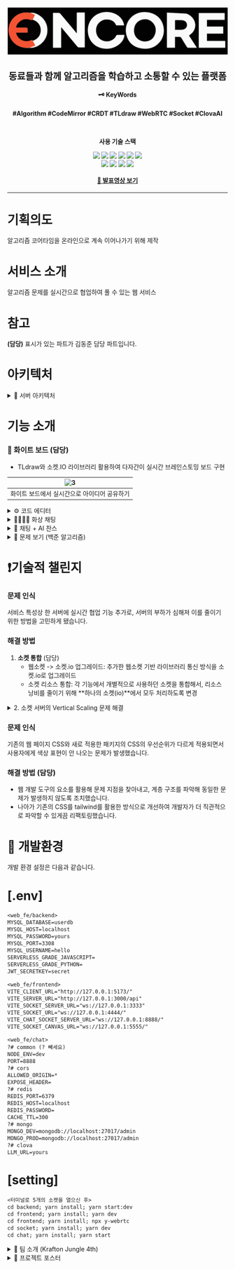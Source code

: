 <div align="center">
  <img src="https://raw.githubusercontent.com/hey-dudegg/OnCore-Project/5bd5e22f175f356d9802a76fb1d18b7bc0a91c4d/frontend/src/assets/NewBanner.svg">
  <h2>동료들과 함께 알고리즘을 학습하고 소통할 수 있는 플랫폼</h2>
  <h4>🗝️ KeyWords <h4/>
  <p> #Algorithm #CodeMirror #CRDT #TLdraw #WebRTC #Socket #ClovaAI</p>
  <br>
  <p>사용 기술 스택</p>
    <img src="https://img.shields.io/badge/NestJS-E0234E?style=flat-square&logo=NestJS&logoColor=white"/>
    <img src="https://img.shields.io/badge/TypeScript-3178C6?style=flat-square&logo=typescript&logoColor=white"/>
    <img src="https://img.shields.io/badge/TailwindCSS-38B2AC?style=flat-square&logo=tailwind-css&logoColor=white"/>
    <img src="https://img.shields.io/badge/MongoDB-47A248?style=flat-square&logo=MongoDB&logoColor=white"/>
    <img src="https://img.shields.io/badge/React-61DAFB?style=flat-square&logo=React&logoColor=white"/>
    <img src="https://img.shields.io/badge/Express.js-000000?style=flat-square&logo=express&logoColor=white"/>
    <br>
    <img src="https://img.shields.io/badge/Socket.io-010101?style=flat-square&logo=Socket.io&logoColor=white"/>
    <img src="https://img.shields.io/badge/Artillery-FF4500?style=flat-square&logo=Artillery&logoColor=white"/>
    <img src="https://img.shields.io/badge/Swagger-85EA2D?style=flat-square&logo=Swagger&logoColor=white"/>
    <img src="https://img.shields.io/badge/Postman-FF6C37?style=flat-square&logo=Postman&logoColor=white"/>
  <div align="center">
    
  </div>
  <br>
  <a href="https://youtu.be/dqOzQJm5DQMk">🎤 발표영상 보기 </a>
</div>

---

# 기획의도
알고리즘 코어타임을 온라인으로 계속 이어나가기 위해 제작

# 서비스 소개
알고리즘 문제를 실시간으로 협업하여 풀 수 있는 웹 서비스

# 참고
**(담당)** 표시가 있는 파트가 김동준 담당 파트입니다.

# 아키텍처
<details>
<summary> 
  🔗 서버 아키텍처</summary>

  ![7](https://github.com/hey-dudegg/OnCore-Project/assets/154962837/6d6448ce-af8a-4b27-b481-8b5c692287ab)
</details>

# 기능 소개
### 📝 화이트 보드 (담당)
- TLdraw와 소켓.IO 라이브러리 활용하여 다자간이 실시간 브레인스토밍 보드 구현

| ![3](https://github.com/hey-dudegg/OnCore-Project/assets/154962837/11c4939c-3b3e-4705-b3a3-118c0ca28eec)|
| ----------------------------------------------------------------------------- |
| 화이트 보드에서 실시간으로 아이디어 공유하기                                  |

      
<details>
<summary> 
⚙️ 코드 에디터</summary>
- Yjs와 CodeMirror를 사용하여 실시간 동시 편집이 가능합니다.
   
|![2](https://github.com/hey-dudegg/OnCore-Project/assets/154962837/21937151-3e82-4b11-990d-6d5da2de2569)|
| ----------------------------------------------------------------------------- |
| 코드 에디터에서 실시간으로 코드 편집하기                                      |
</details>

<details>
<summary> 
🧑‍🧑‍🧒‍🧒 화상 채팅</summary>
- WebRTC와 PeerJS를 사용하여 P2P 스트리밍을 구현하였습니다.
- Socket.IO를 통해 신호 교환을 처리하고, 사용자가 특정 방에 접속할 때 소켓은 방 참가자를 관리하고 신호 메시지 처리를 통해 P2P 연결을 설정합니다.
- 직접 연결된 메쉬 네트워크를 통해 오디오와 비디오를 스트리밍합니다.

| ![4](https://github.com/hey-dudegg/OnCore-Project/assets/154962837/35ea9b16-1dfe-4511-8526-8cb121b29984)|
| ----------------------------------------------------------------------------- |
| 화상 채팅을 통해 동료와 소통하기                                              |
</details>

<details>
<summary>
💬 채팅 + AI 찬스</summary>
- Redis Pub/Sub과 소켓을 사용하여 사용자 간 실시간 채팅이 가능합니다.
- Clova AI LLM을 통합하여 사용자와 AI 간 상호작용을 통해 효율적으로 협업할 수 있습니다.

| ![5](https://github.com/hey-dudegg/OnCore-Project/assets/154962837/32327c19-3e77-4131-9011-a4e6b494043c)|
| ----------------------------------------------------------------------- |
| 사용자와 AI와의 실시간 채팅                                              |
</details>

<details>
<summary>
📝 문제 보기 (백준 알고리즘)</summary>
- Puppetter와 Chromium 브라우저를 사용하여 필요한 정보를 수집합니다.
- Cheerio를 통해 태그를 파싱하고 제거하며, Redis 캐시를 활용하여 요청 시간을 단축시킬 수 있었습니다.

|![6](https://github.com/hey-dudegg/OnCore-Project/assets/154962837/083c3abc-27af-4cf6-a3c3-1fc047da859b)|
| ------------------------------------------------------------------------------ |
| 백준 문제를 실시간으로 불러오기                                                |
</details>

# ❗기술적 챌린지

### 문제 인식
서비스 특성상 한 서버에 실시간 협업 기능 추가로, 서버의 부하가 심해져 이를 줄이기 위한 방법을 고민하게 됐습니다.

### 해결 방법

1. **소켓 통합** (담당)
   - 웹소켓 -> 소켓.io 업그레이드: 추가한 웹소켓 기반 라이브러리 통신 방식을 소켓.io로 업그레이드
   - 소켓 리소스 통합: 각 기능에서 개별적으로 사용하던 소켓을 통합해서, 리소스 낭비를 줄이기 위해 **하나의 소켓(io)**에서 모두 처리하도록 변경

<details>
  <summary>
2. 소켓 서버의 Vertical Scaling 문제 해결</summary>
   - 기존 소켓 서버의 구성으로 발생하는 Vertical Scaling 문제를 해결하기 위해 Redis Pub/Sub을 활용하여 Horizontal Scaling이 가능하도록 서버 환경을 구축했습니다.
   - 문제 크롤러 호출 시 같은 방 유저들이 같은 문제를 호출할 가능성을 고려하여 Redis 캐싱으로 Request 속도를 향상시켰습니다.
</details>

### 문제 인식
기존의 웹 페이지 CSS와 새로 적용한 패키지의 CSS의 우선순위가 다르게 적용되면서 사용자에게 색상 표현이 안 나오는 문제가 발생했습니다.

### 해결 방법 (담당)
 - 웹 개발 도구의 요소를 활용해 문제 지점을 찾아내고, 계층 구조를 파악해 동일한 문제가 발생하지 않도록 조치했습니다.
 - 나아가 기존의 CSS를 tailwind를 활용한 방식으로 개선하여 개발자가 더 직관적으로 파악할 수 있게끔 리팩토링했습니다.

# 🔎 개발환경

개발 환경 설정은 다음과 같습니다.

# [.env]
```
<web_fe/backend>
MYSQL_DATABASE=userdb
MYSQL_HOST=localhost
MYSQL_PASSWORD=yours
MYSQL_PORT=3308
MYSQL_USERNAME=hello
SERVERLESS_GRADE_JAVASCRIPT=
SERVERLESS_GRADE_PYTHON=
JWT_SECRETKEY=secret
```
```
<web_fe/frontend>
VITE_CLIENT_URL="http://127.0.0.1:5173/"
VITE_SERVER_URL="http://127.0.0.1:3000/api"
VITE_SOCKET_SERVER_URL="ws://127.0.0.1:3333"
VITE_SOCKET_URL="ws://127.0.0.1:4444/"
VITE_CHAT_SOCKET_SERVER_URL="ws://127.0.0.1:8888/"
VITE_SOCKET_CANVAS_URL="ws://127.0.0.1:5555/"
```
```
<web_fe/chat>
?# common (? 빼세요)
NODE_ENV=dev
PORT=8888
?# cors
ALLOWED_ORIGIN=*
EXPOSE_HEADER=
?# redis
REDIS_PORT=6379
REDIS_HOST=localhost
REDIS_PASSWORD=
CACHE_TTL=300
?# mongo
MONGO_DEV=mongodb://localhost:27017/admin
MONGO_PROD=mongodb://localhost:27017/admin
?# clova
LLM_URL=yours
```
# [setting]
```
<터미널로 5개의 소켓을 열으신 후>
cd backend; yarn install; yarn start:dev
cd frontend; yarn install; yarn dev
cd frontend; yarn install; npx y-webrtc
cd socket; yarn install; yarn dev
cd chat; yarn install; yarn start
```

<details>
<summary> 👻 팀 소개 (Krafton Jungle 4th)</summary>

  ![8](https://github.com/hey-dudegg/OnCore-Project/assets/154962837/5d22de9d-d87b-4d6a-a28c-7ddd064f4940)
</details>
<details>
<summary> 📃 프로젝트 포스터</summary>

  ![9](https://github.com/hey-dudegg/OnCore-Project/assets/154962837/867b9c77-fa4f-41d0-a444-c25ff00c93e9)
</details>
